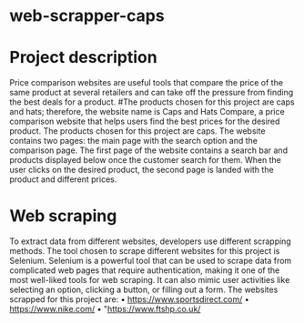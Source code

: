 # web-scrapper-caps

# Project description
Price comparison websites are useful tools that compare the price of the same product 
at several retailers and can take off the pressure from finding the best deals for a 
product.
#The products chosen for this project are caps and hats; therefore, the website name
is Caps and Hats Compare, a price comparison website that helps users find the best 
prices for the desired product. The products chosen for this project are caps. The 
website contains two pages: the main page with the search option and the comparison 
page. The first page of the website contains a search bar and products displayed 
below once the customer search for them. When the user clicks on the desired 
product, the second page is landed with the product and different prices.
# Web scraping
To extract data from different websites, developers use different scrapping methods. 
The tool chosen to scrape different websites for this project is Selenium. Selenium is 
a powerful tool that can be used to scrape data from complicated web pages that 
require authentication, making it one of the most well-liked tools for web scraping. It 
can also mimic user activities like selecting an option, clicking a button, or filling out a 
form. 
The websites scrapped for this project are:
• https://www.sportsdirect.com/
• https://www.nike.com/
• "https://www.ftshp.co.uk/
